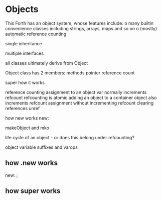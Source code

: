 # Objects
This Forth has an object system, whose features include:
o many builtin convenience classes including strings, arrays, maps and so on
o (mostly) automatic reference counting


single inheritance

multiple interfaces

all classes ultimately derive from Object

Object class has 2 members:
  methods pointer
  reference count

super
  how it works

reference counting
  assignment to an object var normally increments refcount
  refcounting is atomic
  adding an object to a container object also increments refcount
  assignment without incrementing refcount
  clearing references
  unref

how new works
  new:

makeObject and mko

life cycle of an object - or does this belong under refcounting?

object variable suffixes and varops


## how .new works
  new:
  ;


## how super works

